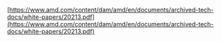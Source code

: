 
[https://www.amd.com/content/dam/amd/en/documents/archived-tech-docs/white-papers/20213.pdf](https://www.amd.com/content/dam/amd/en/documents/archived-tech-docs/white-papers/20213.pdf)

